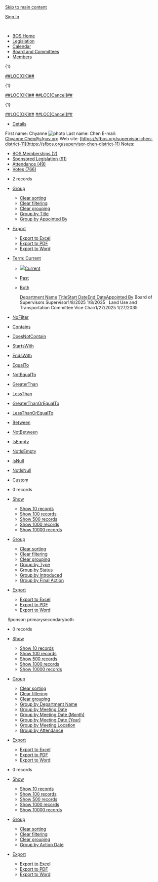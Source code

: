 [Skip to main content](https://sfgov.legistar.com/PersonDetail.aspx?ID=312512&GUID=840FF1E4-3D2D-4888-AD2A-DC88B251BB00&Search=%2F)

[Sign In](https://sfgov.legistar.com/SignIn.aspx?ReturnUrl=TXlBY2NvdW50LmFzcHg%3D)

 

- [BOS Home](https://www.sfbos.org/index.aspx?page=9681)
- [Legislation](https://sfgov.legistar.com/Legislation.aspx)
- [Calendar](https://sfgov.legistar.com/Calendar.aspx)
- [Board and Committees](https://sfgov.legistar.com/MainBody.aspx)
- [Members](https://sfgov.legistar.com/People.aspx)

{1}

[##LOC\[OK\]##](https:void%280%29;)

{1}

[##LOC\[OK\]##](https:void%280%29;) [##LOC\[Cancel\]##](https:void%280%29;)

{1}

[##LOC\[OK\]##](https:void%280%29;) [##LOC\[Cancel\]##](https:void%280%29;)

- [Details](https://sfgov.legistar.com/PersonDetail.aspx?ID=312512&GUID=840FF1E4-3D2D-4888-AD2A-DC88B251BB00&Search=)

First name: Chyanne ![photo](https://sfgov.legistar.com/View.ashx?M=P&ID=312512&GUID=840FF1E4-3D2D-4888-AD2A-DC88B251BB00) Last name: Chen E-mail: [Chyanne.Chen@sfgov.org](mailto:Chyanne.Chen@sfgov.org) Web site: [https://sfbos.org/supervisor-chen-district-11](https://sfbos.org/supervisor-chen-district-11) Notes:

- [BOS Memberships (2)](https://sfgov.legistar.com/PersonDetail.aspx?ID=312512&GUID=840FF1E4-3D2D-4888-AD2A-DC88B251BB00&Search=)
- [Sponsored Legislation (91)](https://sfgov.legistar.com/PersonDetail.aspx?ID=312512&GUID=840FF1E4-3D2D-4888-AD2A-DC88B251BB00&Search=)
- [Attendance (49)](https://sfgov.legistar.com/PersonDetail.aspx?ID=312512&GUID=840FF1E4-3D2D-4888-AD2A-DC88B251BB00&Search=)
- [Votes (766)](https://sfgov.legistar.com/PersonDetail.aspx?ID=312512&GUID=840FF1E4-3D2D-4888-AD2A-DC88B251BB00&Search=)

<!--THE END-->

- 2 records
- [Group](https://sfgov.legistar.com/PersonDetail.aspx?ID=312512&GUID=840FF1E4-3D2D-4888-AD2A-DC88B251BB00&Search=)
  
  - [Clear sorting](https://sfgov.legistar.com/PersonDetail.aspx?ID=312512&GUID=840FF1E4-3D2D-4888-AD2A-DC88B251BB00&Search=)
  - [Clear filtering](https://sfgov.legistar.com/PersonDetail.aspx?ID=312512&GUID=840FF1E4-3D2D-4888-AD2A-DC88B251BB00&Search=)
  - [Clear grouping](https://sfgov.legistar.com/PersonDetail.aspx?ID=312512&GUID=840FF1E4-3D2D-4888-AD2A-DC88B251BB00&Search=)
  - [Group by Title](https://sfgov.legistar.com/PersonDetail.aspx?ID=312512&GUID=840FF1E4-3D2D-4888-AD2A-DC88B251BB00&Search=)
  - [Group by Appointed By](https://sfgov.legistar.com/PersonDetail.aspx?ID=312512&GUID=840FF1E4-3D2D-4888-AD2A-DC88B251BB00&Search=)
- [Export](https://sfgov.legistar.com/PersonDetail.aspx?ID=312512&GUID=840FF1E4-3D2D-4888-AD2A-DC88B251BB00&Search=)
  
  - [Export to Excel](https://sfgov.legistar.com/PersonDetail.aspx?ID=312512&GUID=840FF1E4-3D2D-4888-AD2A-DC88B251BB00&Search=)
  - [Export to PDF](https://sfgov.legistar.com/PersonDetail.aspx?ID=312512&GUID=840FF1E4-3D2D-4888-AD2A-DC88B251BB00&Search=)
  - [Export to Word](https://sfgov.legistar.com/PersonDetail.aspx?ID=312512&GUID=840FF1E4-3D2D-4888-AD2A-DC88B251BB00&Search=)
- [Term: Current](https://sfgov.legistar.com/PersonDetail.aspx?ID=312512&GUID=840FF1E4-3D2D-4888-AD2A-DC88B251BB00&Search=)
  
  - [![](https://sfgov.legistar.com/Images/check.gif)Current](https://sfgov.legistar.com/PersonDetail.aspx?ID=312512&GUID=840FF1E4-3D2D-4888-AD2A-DC88B251BB00&Search=)
  - [Past](https://sfgov.legistar.com/PersonDetail.aspx?ID=312512&GUID=840FF1E4-3D2D-4888-AD2A-DC88B251BB00&Search=)
  - [Both](https://sfgov.legistar.com/PersonDetail.aspx?ID=312512&GUID=840FF1E4-3D2D-4888-AD2A-DC88B251BB00&Search=)

     [Department Name](https:__doPostBack%28'ctl00$ContentPlaceHolder1$gridDepartments$ctl00$ctl02$ctl01$ctl00',''%29 "Click here to sort") [Title](https:__doPostBack%28'ctl00$ContentPlaceHolder1$gridDepartments$ctl00$ctl02$ctl01$ctl02',''%29 "Click here to sort")[Start Date](https:__doPostBack%28'ctl00$ContentPlaceHolder1$gridDepartments$ctl00$ctl02$ctl01$ctl03',''%29 "Click here to sort")[End Date](https:__doPostBack%28'ctl00$ContentPlaceHolder1$gridDepartments$ctl00$ctl02$ctl01$ctl04',''%29 "Click here to sort")[Appointed By](https:__doPostBack%28'ctl00$ContentPlaceHolder1$gridDepartments$ctl00$ctl02$ctl01$ctl05',''%29 "Click here to sort") Board of Supervisors Supervisor1/8/2025 1/8/2035   Land Use and Transportation Committee Vice Chair1/27/2025 1/27/2035  

- [NoFilter](https://sfgov.legistar.com/PersonDetail.aspx?ID=312512&GUID=840FF1E4-3D2D-4888-AD2A-DC88B251BB00&Search=)
- [Contains](https://sfgov.legistar.com/PersonDetail.aspx?ID=312512&GUID=840FF1E4-3D2D-4888-AD2A-DC88B251BB00&Search=)
- [DoesNotContain](https://sfgov.legistar.com/PersonDetail.aspx?ID=312512&GUID=840FF1E4-3D2D-4888-AD2A-DC88B251BB00&Search=)
- [StartsWith](https://sfgov.legistar.com/PersonDetail.aspx?ID=312512&GUID=840FF1E4-3D2D-4888-AD2A-DC88B251BB00&Search=)
- [EndsWith](https://sfgov.legistar.com/PersonDetail.aspx?ID=312512&GUID=840FF1E4-3D2D-4888-AD2A-DC88B251BB00&Search=)
- [EqualTo](https://sfgov.legistar.com/PersonDetail.aspx?ID=312512&GUID=840FF1E4-3D2D-4888-AD2A-DC88B251BB00&Search=)
- [NotEqualTo](https://sfgov.legistar.com/PersonDetail.aspx?ID=312512&GUID=840FF1E4-3D2D-4888-AD2A-DC88B251BB00&Search=)
- [GreaterThan](https://sfgov.legistar.com/PersonDetail.aspx?ID=312512&GUID=840FF1E4-3D2D-4888-AD2A-DC88B251BB00&Search=)
- [LessThan](https://sfgov.legistar.com/PersonDetail.aspx?ID=312512&GUID=840FF1E4-3D2D-4888-AD2A-DC88B251BB00&Search=)
- [GreaterThanOrEqualTo](https://sfgov.legistar.com/PersonDetail.aspx?ID=312512&GUID=840FF1E4-3D2D-4888-AD2A-DC88B251BB00&Search=)
- [LessThanOrEqualTo](https://sfgov.legistar.com/PersonDetail.aspx?ID=312512&GUID=840FF1E4-3D2D-4888-AD2A-DC88B251BB00&Search=)
- [Between](https://sfgov.legistar.com/PersonDetail.aspx?ID=312512&GUID=840FF1E4-3D2D-4888-AD2A-DC88B251BB00&Search=)
- [NotBetween](https://sfgov.legistar.com/PersonDetail.aspx?ID=312512&GUID=840FF1E4-3D2D-4888-AD2A-DC88B251BB00&Search=)
- [IsEmpty](https://sfgov.legistar.com/PersonDetail.aspx?ID=312512&GUID=840FF1E4-3D2D-4888-AD2A-DC88B251BB00&Search=)
- [NotIsEmpty](https://sfgov.legistar.com/PersonDetail.aspx?ID=312512&GUID=840FF1E4-3D2D-4888-AD2A-DC88B251BB00&Search=)
- [IsNull](https://sfgov.legistar.com/PersonDetail.aspx?ID=312512&GUID=840FF1E4-3D2D-4888-AD2A-DC88B251BB00&Search=)
- [NotIsNull](https://sfgov.legistar.com/PersonDetail.aspx?ID=312512&GUID=840FF1E4-3D2D-4888-AD2A-DC88B251BB00&Search=)
- [Custom](https://sfgov.legistar.com/PersonDetail.aspx?ID=312512&GUID=840FF1E4-3D2D-4888-AD2A-DC88B251BB00&Search=)

<!--THE END-->

- 0 records
- [Show](https://sfgov.legistar.com/PersonDetail.aspx?ID=312512&GUID=840FF1E4-3D2D-4888-AD2A-DC88B251BB00&Search=)
  
  - [Show 10 records](https://sfgov.legistar.com/PersonDetail.aspx?ID=312512&GUID=840FF1E4-3D2D-4888-AD2A-DC88B251BB00&Search=)
  - [Show 100 records](https://sfgov.legistar.com/PersonDetail.aspx?ID=312512&GUID=840FF1E4-3D2D-4888-AD2A-DC88B251BB00&Search=)
  - [Show 500 records](https://sfgov.legistar.com/PersonDetail.aspx?ID=312512&GUID=840FF1E4-3D2D-4888-AD2A-DC88B251BB00&Search=)
  - [Show 1000 records](https://sfgov.legistar.com/PersonDetail.aspx?ID=312512&GUID=840FF1E4-3D2D-4888-AD2A-DC88B251BB00&Search=)
  - [Show 10000 records](https://sfgov.legistar.com/PersonDetail.aspx?ID=312512&GUID=840FF1E4-3D2D-4888-AD2A-DC88B251BB00&Search=)
- [Group](https://sfgov.legistar.com/PersonDetail.aspx?ID=312512&GUID=840FF1E4-3D2D-4888-AD2A-DC88B251BB00&Search=)
  
  - [Clear sorting](https://sfgov.legistar.com/PersonDetail.aspx?ID=312512&GUID=840FF1E4-3D2D-4888-AD2A-DC88B251BB00&Search=)
  - [Clear filtering](https://sfgov.legistar.com/PersonDetail.aspx?ID=312512&GUID=840FF1E4-3D2D-4888-AD2A-DC88B251BB00&Search=)
  - [Clear grouping](https://sfgov.legistar.com/PersonDetail.aspx?ID=312512&GUID=840FF1E4-3D2D-4888-AD2A-DC88B251BB00&Search=)
  - [Group by Type](https://sfgov.legistar.com/PersonDetail.aspx?ID=312512&GUID=840FF1E4-3D2D-4888-AD2A-DC88B251BB00&Search=)
  - [Group by Status](https://sfgov.legistar.com/PersonDetail.aspx?ID=312512&GUID=840FF1E4-3D2D-4888-AD2A-DC88B251BB00&Search=)
  - [Group by Introduced](https://sfgov.legistar.com/PersonDetail.aspx?ID=312512&GUID=840FF1E4-3D2D-4888-AD2A-DC88B251BB00&Search=)
  - [Group by Final Action](https://sfgov.legistar.com/PersonDetail.aspx?ID=312512&GUID=840FF1E4-3D2D-4888-AD2A-DC88B251BB00&Search=)
- [Export](https://sfgov.legistar.com/PersonDetail.aspx?ID=312512&GUID=840FF1E4-3D2D-4888-AD2A-DC88B251BB00&Search=)
  
  - [Export to Excel](https://sfgov.legistar.com/PersonDetail.aspx?ID=312512&GUID=840FF1E4-3D2D-4888-AD2A-DC88B251BB00&Search=)
  - [Export to PDF](https://sfgov.legistar.com/PersonDetail.aspx?ID=312512&GUID=840FF1E4-3D2D-4888-AD2A-DC88B251BB00&Search=)
  - [Export to Word](https://sfgov.legistar.com/PersonDetail.aspx?ID=312512&GUID=840FF1E4-3D2D-4888-AD2A-DC88B251BB00&Search=)

  Sponsor: primarysecondaryboth

- 0 records
- [Show](https://sfgov.legistar.com/PersonDetail.aspx?ID=312512&GUID=840FF1E4-3D2D-4888-AD2A-DC88B251BB00&Search=)
  
  - [Show 10 records](https://sfgov.legistar.com/PersonDetail.aspx?ID=312512&GUID=840FF1E4-3D2D-4888-AD2A-DC88B251BB00&Search=)
  - [Show 100 records](https://sfgov.legistar.com/PersonDetail.aspx?ID=312512&GUID=840FF1E4-3D2D-4888-AD2A-DC88B251BB00&Search=)
  - [Show 500 records](https://sfgov.legistar.com/PersonDetail.aspx?ID=312512&GUID=840FF1E4-3D2D-4888-AD2A-DC88B251BB00&Search=)
  - [Show 1000 records](https://sfgov.legistar.com/PersonDetail.aspx?ID=312512&GUID=840FF1E4-3D2D-4888-AD2A-DC88B251BB00&Search=)
  - [Show 10000 records](https://sfgov.legistar.com/PersonDetail.aspx?ID=312512&GUID=840FF1E4-3D2D-4888-AD2A-DC88B251BB00&Search=)
- [Group](https://sfgov.legistar.com/PersonDetail.aspx?ID=312512&GUID=840FF1E4-3D2D-4888-AD2A-DC88B251BB00&Search=)
  
  - [Clear sorting](https://sfgov.legistar.com/PersonDetail.aspx?ID=312512&GUID=840FF1E4-3D2D-4888-AD2A-DC88B251BB00&Search=)
  - [Clear filtering](https://sfgov.legistar.com/PersonDetail.aspx?ID=312512&GUID=840FF1E4-3D2D-4888-AD2A-DC88B251BB00&Search=)
  - [Clear grouping](https://sfgov.legistar.com/PersonDetail.aspx?ID=312512&GUID=840FF1E4-3D2D-4888-AD2A-DC88B251BB00&Search=)
  - [Group by Department Name](https://sfgov.legistar.com/PersonDetail.aspx?ID=312512&GUID=840FF1E4-3D2D-4888-AD2A-DC88B251BB00&Search=)
  - [Group by Meeting Date](https://sfgov.legistar.com/PersonDetail.aspx?ID=312512&GUID=840FF1E4-3D2D-4888-AD2A-DC88B251BB00&Search=)
  - [Group by Meeting Date (Month)](https://sfgov.legistar.com/PersonDetail.aspx?ID=312512&GUID=840FF1E4-3D2D-4888-AD2A-DC88B251BB00&Search=)
  - [Group by Meeting Date (Year)](https://sfgov.legistar.com/PersonDetail.aspx?ID=312512&GUID=840FF1E4-3D2D-4888-AD2A-DC88B251BB00&Search=)
  - [Group by Meeting Location](https://sfgov.legistar.com/PersonDetail.aspx?ID=312512&GUID=840FF1E4-3D2D-4888-AD2A-DC88B251BB00&Search=)
  - [Group by Attendance](https://sfgov.legistar.com/PersonDetail.aspx?ID=312512&GUID=840FF1E4-3D2D-4888-AD2A-DC88B251BB00&Search=)
- [Export](https://sfgov.legistar.com/PersonDetail.aspx?ID=312512&GUID=840FF1E4-3D2D-4888-AD2A-DC88B251BB00&Search=)
  
  - [Export to Excel](https://sfgov.legistar.com/PersonDetail.aspx?ID=312512&GUID=840FF1E4-3D2D-4888-AD2A-DC88B251BB00&Search=)
  - [Export to PDF](https://sfgov.legistar.com/PersonDetail.aspx?ID=312512&GUID=840FF1E4-3D2D-4888-AD2A-DC88B251BB00&Search=)
  - [Export to Word](https://sfgov.legistar.com/PersonDetail.aspx?ID=312512&GUID=840FF1E4-3D2D-4888-AD2A-DC88B251BB00&Search=)

<!--THE END-->

- 0 records
- [Show](https://sfgov.legistar.com/PersonDetail.aspx?ID=312512&GUID=840FF1E4-3D2D-4888-AD2A-DC88B251BB00&Search=)
  
  - [Show 10 records](https://sfgov.legistar.com/PersonDetail.aspx?ID=312512&GUID=840FF1E4-3D2D-4888-AD2A-DC88B251BB00&Search=)
  - [Show 100 records](https://sfgov.legistar.com/PersonDetail.aspx?ID=312512&GUID=840FF1E4-3D2D-4888-AD2A-DC88B251BB00&Search=)
  - [Show 500 records](https://sfgov.legistar.com/PersonDetail.aspx?ID=312512&GUID=840FF1E4-3D2D-4888-AD2A-DC88B251BB00&Search=)
  - [Show 1000 records](https://sfgov.legistar.com/PersonDetail.aspx?ID=312512&GUID=840FF1E4-3D2D-4888-AD2A-DC88B251BB00&Search=)
  - [Show 10000 records](https://sfgov.legistar.com/PersonDetail.aspx?ID=312512&GUID=840FF1E4-3D2D-4888-AD2A-DC88B251BB00&Search=)
- [Group](https://sfgov.legistar.com/PersonDetail.aspx?ID=312512&GUID=840FF1E4-3D2D-4888-AD2A-DC88B251BB00&Search=)
  
  - [Clear sorting](https://sfgov.legistar.com/PersonDetail.aspx?ID=312512&GUID=840FF1E4-3D2D-4888-AD2A-DC88B251BB00&Search=)
  - [Clear filtering](https://sfgov.legistar.com/PersonDetail.aspx?ID=312512&GUID=840FF1E4-3D2D-4888-AD2A-DC88B251BB00&Search=)
  - [Clear grouping](https://sfgov.legistar.com/PersonDetail.aspx?ID=312512&GUID=840FF1E4-3D2D-4888-AD2A-DC88B251BB00&Search=)
  - [Group by Action Date](https://sfgov.legistar.com/PersonDetail.aspx?ID=312512&GUID=840FF1E4-3D2D-4888-AD2A-DC88B251BB00&Search=)
- [Export](https://sfgov.legistar.com/PersonDetail.aspx?ID=312512&GUID=840FF1E4-3D2D-4888-AD2A-DC88B251BB00&Search=)
  
  - [Export to Excel](https://sfgov.legistar.com/PersonDetail.aspx?ID=312512&GUID=840FF1E4-3D2D-4888-AD2A-DC88B251BB00&Search=)
  - [Export to PDF](https://sfgov.legistar.com/PersonDetail.aspx?ID=312512&GUID=840FF1E4-3D2D-4888-AD2A-DC88B251BB00&Search=)
  - [Export to Word](https://sfgov.legistar.com/PersonDetail.aspx?ID=312512&GUID=840FF1E4-3D2D-4888-AD2A-DC88B251BB00&Search=)